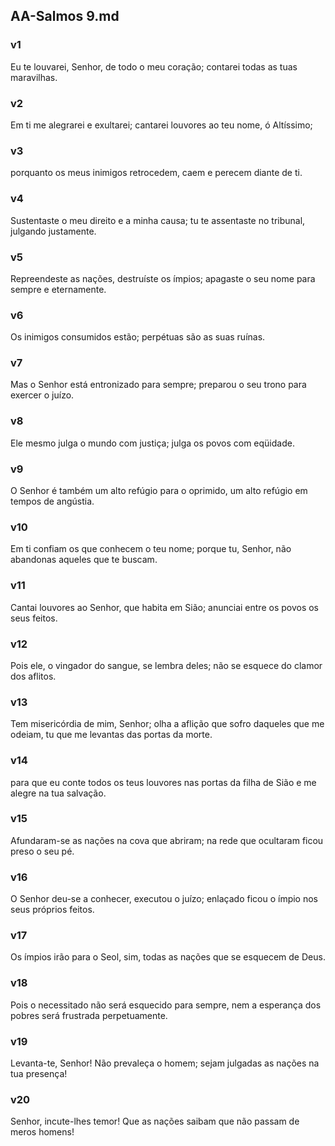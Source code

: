 ## AA-Salmos 9.md
### v1
 Eu te louvarei, Senhor, de todo o meu coração; contarei todas as tuas maravilhas.
### v2
 Em ti me alegrarei e exultarei; cantarei louvores ao teu nome, ó Altíssimo;
### v3
 porquanto os meus inimigos retrocedem, caem e perecem diante de ti.
### v4
 Sustentaste o meu direito e a minha causa; tu te assentaste no tribunal, julgando justamente.
### v5
 Repreendeste as nações, destruíste os ímpios; apagaste o seu nome para sempre e eternamente.
### v6
 Os inimigos consumidos estão; perpétuas são as suas ruínas.
### v7
 Mas o Senhor está entronizado para sempre; preparou o seu trono para exercer o juízo.
### v8
 Ele mesmo julga o mundo com justiça; julga os povos com eqüidade.
### v9
 O Senhor é também um alto refúgio para o oprimido, um alto refúgio em tempos de angústia.
### v10
 Em ti confiam os que conhecem o teu nome; porque tu, Senhor, não abandonas aqueles que te buscam.
### v11
 Cantai louvores ao Senhor, que habita em Sião; anunciai entre os povos os seus feitos.
### v12
 Pois ele, o vingador do sangue, se lembra deles; não se esquece do clamor dos aflitos.
### v13
 Tem misericórdia de mim, Senhor; olha a aflição que sofro daqueles que me odeiam, tu que me levantas das portas da morte.
### v14
 para que eu conte todos os teus louvores nas portas da filha de Sião e me alegre na tua salvação.
### v15
 Afundaram-se as nações na cova que abriram; na rede que ocultaram ficou preso o seu pé.
### v16
 O Senhor deu-se a conhecer, executou o juízo; enlaçado ficou o ímpio nos seus próprios feitos.
### v17
 Os ímpios irão para o Seol, sim, todas as nações que se esquecem de Deus.
### v18
 Pois o necessitado não será esquecido para sempre, nem a esperança dos pobres será frustrada perpetuamente.
### v19
 Levanta-te, Senhor! Não prevaleça o homem; sejam julgadas as nações na tua presença!
### v20
 Senhor, incute-lhes temor! Que as nações saibam que não passam de meros homens!
